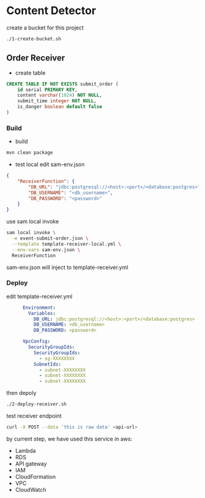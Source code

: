 

# Content Detector

create a bucket for this project
```sh
./1-create-bucket.sh
```

## Order Receiver

- create table
```sql
CREATE TABLE IF NOT EXISTS submit_order (
	id serial PRIMARY KEY,
	content varchar(1024) NOT NULL,
	submit_time integer NOT NULL, 
	is_danger boolean default false
)
```

### Build
- build
```sh
mvn clean package
```
- test local
edit sam-env.json
```json
{
	"ReceiverFunction": {
		"DB_URL": "jdbc:postgresql://<host>:<port>/<database:postgres>",
		"DB_USERNAME": "<db_username>",
		"DB_PASSWORD": "<password>"
	}
}
```
use sam local invoke
```sh
sam local invoke \
  -e event-submit-order.json \
  --template template-receiver-local.yml \
  --env-vars sam-env.json \
  ReceiverFunction
```
sam-env.json will inject to template-receiver.yml


### Deploy
edit template-receiver.yml
```yml
      Environment:
        Variables:
          DB_URL: jdbc:postgresql://<host>:<port>/<database:postgres>
          DB_USERNAME: <db_username>
          DB_PASSWORD: <password>

      VpcConfig:
        SecurityGroupIds:
          SecurityGroupIds:
            - sg-XXXXXXXX
          SubnetIds:
            - subnet-XXXXXXXX
            - subnet-XXXXXXXX
            - subnet-XXXXXXXX
```

then depoly
```sh
./2-deploy-receiver.sh
```

test receiver endpoint
```sh
curl -X POST --data 'this is raw data' <api-url>
```


by current step, we have used this service in aws: 
- Lambda
- RDS
- API gateway
- IAM
- CloudFormation
- VPC
- CloudWatch


